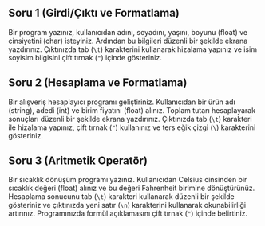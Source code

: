## Soru 1 (Girdi/Çıktı ve Formatlama)
Bir program yazınız, kullanıcıdan adını, soyadını, yaşını, boyunu (float) ve cinsiyetini (char) isteyiniz. Ardından bu bilgileri düzenli bir şekilde ekrana yazdırınız. Çıktınızda tab (`\t`) karakterini kullanarak hizalama yapınız ve isim soyisim bilgisini çift tırnak (`"`) içinde gösteriniz.

## Soru 2 (Hesaplama ve Formatlama)
Bir alışveriş hesaplayıcı programı geliştiriniz. Kullanıcıdan bir ürün adı (string), adedi (int) ve birim fiyatını (float) alınız. Toplam tutarı hesaplayarak sonuçları düzenli bir şekilde ekrana yazdırınız. Çıktınızda tab (`\t`) karakteri ile hizalama yapınız, çift tırnak (`"`) kullanınız ve ters eğik çizgi (`\`) karakterini gösteriniz.

## Soru 3 (Aritmetik Operatör)
Bir sıcaklık dönüşüm programı yazınız. Kullanıcıdan Celsius cinsinden bir sıcaklık değeri (float) alınız ve bu değeri Fahrenheit birimine dönüştürünüz. Hesaplama sonucunu tab (`\t`) karakteri kullanarak düzenli bir şekilde gösteriniz ve çıktınızda yeni satır (`\n`) karakterini kullanarak okunabilirliği artırınız. Programınızda formül açıklamasını çift tırnak (`"`) içinde belirtiniz.
